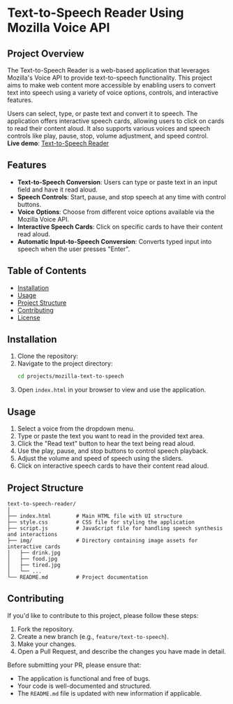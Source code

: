 # Text-to-Speech Reader Using Mozilla Voice API

## Project Overview

The Text-to-Speech Reader is a web-based application that leverages Mozilla's Voice API to provide text-to-speech functionality. This project aims to make web content more accessible by enabling users to convert text into speech using a variety of voice options, controls, and interactive features.

Users can select, type, or paste text and convert it to speech. The application offers interactive speech cards, allowing users to click on cards to read their content aloud. It also supports various voices and speech controls like play, pause, stop, volume adjustment, and speed control. <br>
**Live demo**: [Text-to-Speech Reader](https://mozilla-text-to-speech.netlify.app/)


## Features

- **Text-to-Speech Conversion**: Users can type or paste text in an input field and have it read aloud.
- **Speech Controls**: Start, pause, and stop speech at any time with control buttons.
- **Voice Options**: Choose from different voice options available via the Mozilla Voice API.
- **Interactive Speech Cards**: Click on specific cards to have their content read aloud.
- **Automatic Input-to-Speech Conversion**: Converts typed input into speech when the user presses "Enter".

## Table of Contents

- [Installation](#installation)
- [Usage](#usage)
- [Project Structure](#project-structure)
- [Contributing](#contributing)
- [License](#license)

## Installation

1. Clone the repository:
2. Navigate to the project directory:
    ```bash
    cd projects/mozilla-text-to-speech
    ```
3. Open `index.html` in your browser to view and use the application.

## Usage

1. Select a voice from the dropdown menu.
2. Type or paste the text you want to read in the provided text area.
3. Click the "Read text" button to hear the text being read aloud.
4. Use the play, pause, and stop buttons to control speech playback.
5. Adjust the volume and speed of speech using the sliders.
6. Click on interactive speech cards to have their content read aloud.

## Project Structure

```plaintext
text-to-speech-reader/
│
├── index.html        # Main HTML file with UI structure
├── style.css         # CSS file for styling the application
├── script.js         # JavaScript file for handling speech synthesis and interactions
├── img/              # Directory containing image assets for interactive cards
│   ├── drink.jpg
│   ├── food.jpg
│   ├── tired.jpg
│   └── ...
└── README.md         # Project documentation
```

## Contributing

If you'd like to contribute to this project, please follow these steps:

1. Fork the repository.
2. Create a new branch (e.g., `feature/text-to-speech`).
3. Make your changes.
4. Open a Pull Request, and describe the changes you have made in detail.

Before submitting your PR, please ensure that:

- The application is functional and free of bugs.
- Your code is well-documented and structured.
- The `README.md` file is updated with new information if applicable.